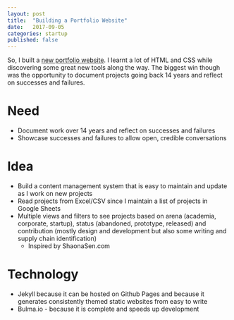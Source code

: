 ```yaml
---
layout: post
title:  "Building a Portfolio Website"
date:   2017-09-05
categories: startup
published: false
---
```


So, I built a [new portfolio website](https://tejpochiraju.in). I learnt a lot of HTML and CSS while discovering some great new tools along the way. The biggest win though was the opportunity to document projects going back 14 years and reflect on successes and failures.

# Need

- Document work over 14 years and reflect on successes and failures
- Showcase successes and failures to allow open, credible conversations

# Idea

- Build a content management system that is easy to maintain and update as I work on new projects
- Read projects from Excel/CSV since I maintain a list of projects in Google Sheets 
- Multiple views and filters to see projects based on arena (academia, corporate, startup), status (abandoned, prototype, released) and contribution (mostly design and development but also some writing and supply chain identification)
	- Inspired by ShaonaSen.com

# Technology

- Jekyll because it can be hosted on Github Pages and because it generates consistently themed static websites from easy to write
- Bulma.io - because it is complete and speeds up development


